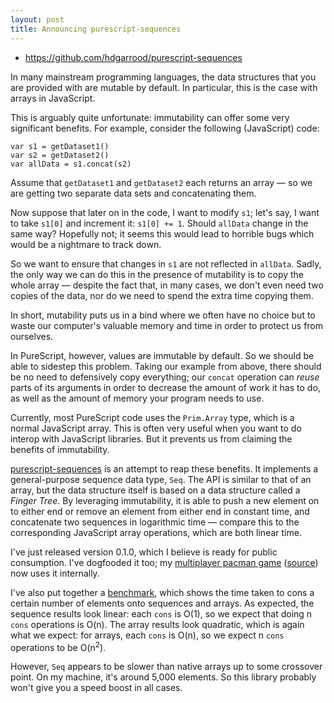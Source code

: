 ```yaml
---
layout: post
title: Announcing purescript-sequences
---
```


* <https://github.com/hdgarrood/purescript-sequences>

In many mainstream programming languages, the data structures that you are
provided with are mutable by default. In particular, this is the case with
arrays in JavaScript.

This is arguably quite unfortunate: immutability can offer some very
significant benefits. For example, consider the following (JavaScript) code:

    var s1 = getDataset1()
    var s2 = getDataset2()
    var allData = s1.concat(s2)

Assume that `getDataset1` and `getDataset2` each returns an array &mdash; so we
are getting two separate data sets and concatenating them.

Now suppose that later on in the code, I want to modify `s1`; let's say, I want
to take `s1[0]` and increment it: `s1[0] += 1`. Should `allData` change in the
same way? Hopefully not; it seems this would lead to horrible bugs which would
be a nightmare to track down.

So we want to ensure that changes in `s1` are not reflected in `allData`.
Sadly, the only way we can do this in the presence of mutability is to copy
the whole array &mdash; despite the fact that, in many cases, we don't even
need two copies of the data, nor do we need to spend the extra time copying
them.

In short, mutability puts us in a bind where we often have no choice but to
waste our computer's valuable memory and time in order to protect us from
ourselves.

In PureScript, however, values are immutable by default. So we should be
able to sidestep this problem. Taking our example from above, there should be
no need to defensively copy everything; our `concat` operation can _reuse_
parts of its arguments in order to decrease the amount of work it has to do, as
well as the amount of memory your program needs to use.

Currently, most PureScript code uses the `Prim.Array` type, which is a normal
JavaScript array. This is often very useful when you want to do interop with
JavaScript libraries. But it prevents us from claiming the benefits of
immutability.

[purescript-sequences](https://github.com/hdgarrood/purescript-sequences) is an
attempt to reap these benefits. It implements a general-purpose sequence data
type, `Seq`. The API is similar to that of an array, but the data structure
itself is based on a data structure called a _Finger Tree_. By leveraging
immutability, it is able to push a new element on to either end or remove an
element from either end in constant time, and concatenate two sequences in
logarithmic time &mdash; compare this to the corresponding JavaScript array
operations, which are both linear time.

I've just released version 0.1.0, which I believe is ready for public
consumption. I've dogfooded it too; my [multiplayer pacman game](https://mpac.herokuapp.com/)
([source](https://github.com/hdgarrood/multipac)) now uses it internally.

I've also put together a [benchmark](benchmarks/), which shows the time taken
to cons a certain number of elements onto sequences and arrays. As expected,
the sequence results look linear: each `cons` is O(1), so we expect that doing
n `cons` operations is O(n). The array results look quadratic, which is again
what we expect: for arrays, each `cons` is O(n), so we expect n `cons`
operations to be O(n<sup>2</sup>).

However, `Seq` appears to be slower than native arrays up to some crossover
point. On my machine, it's around 5,000 elements. So this library probably
won't give you a speed boost in all cases.
